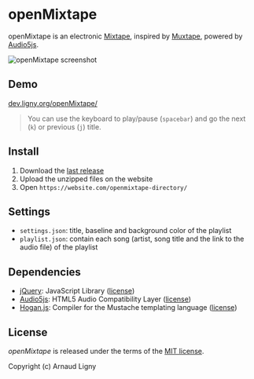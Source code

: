 # openMixtape

openMixtape is an electronic [Mixtape](http://en.wikipedia.org/wiki/Mixtape), inspired by [Muxtape](http://en.wikipedia.org/wiki/Muxtape), powered by [Audio5js](https://github.com/zohararad/audio5js).

![openMixtape screenshot](https://raw.githubusercontent.com/Narno/openMixtape/gh-pages/_phpoole/assets/images/openMixtape.png "openMixtape screenshot")

## Demo

[dev.ligny.org/openMixtape/](https://dev.ligny.org/openMixtape/)

> You can use the keyboard to play/pause (`spacebar`) and go the next (`k`) or previous (`j`) title.

## Install

1. Download the [last release](https://github.com/ArnaudLigny/openMixtape/releases)
2. Upload the unzipped files on the website
3. Open `https://website.com/openmixtape-directory/`

## Settings

* `settings.json`: title, baseline and background color of the playlist
* `playlist.json`: contain each song (artist, song title and the link to the audio file) of the playlist

## Dependencies

* [jQuery](https://github.com/jquery/jquery): JavaScript Library ([license](https://github.com/jquery/jquery/blob/master/LICENSE.txt))
* [Audio5js](https://github.com/zohararad/audio5js): HTML5 Audio Compatibility Layer ([license](https://github.com/zohararad/audio5js#license))
* [Hogan.js](https://github.com/twitter/hogan.js): Compiler for the Mustache templating language ([license](https://github.com/twitter/hogan.js/blob/master/LICENSE))

## License

_openMixtape_ is released under the terms of the [MIT license](http://opensource.org/licenses/MIT).

Copyright (c) Arnaud Ligny
